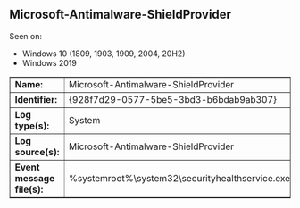## Microsoft-Antimalware-ShieldProvider

Seen on:
* Windows 10 (1809, 1903, 1909, 2004, 20H2)
* Windows 2019

<table border="1" class="docutils">
  <tbody>
    <tr>
      <td><b>Name:</b></td>
      <td>Microsoft-Antimalware-ShieldProvider</td>
    </tr>
    <tr>
      <td><b>Identifier:</b></td>
      <td>{928f7d29-0577-5be5-3bd3-b6bdab9ab307}</td>
    </tr>
    <tr>
      <td><b>Log type(s):</b></td>
      <td>System</td>
    </tr>
    <tr>
      <td><b>Log source(s):</b></td>
      <td>Microsoft-Antimalware-ShieldProvider</td>
    </tr>
    <tr>
      <td><b>Event message file(s):</b></td>
      <td>%systemroot%\system32\securityhealthservice.exe</td>
    </tr>
  </tbody>
</table>

&nbsp;

